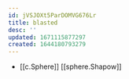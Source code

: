 ```yaml
---
id: jVSJOXt5ParDOMVG676Lr
title: blasted
desc: ''
updated: 1671115877297
created: 1644180793279
---
```


- [[c.Sphere]] [[sphere.Shapow]]
